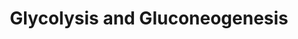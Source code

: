 ---
annotations:
- type: Pathway Ontology
  value: glycolysis pathway
- type: Pathway Ontology
  value: classic metabolic pathway
authors:
- MaintBot
- Egonw
- AlexanderPico
- L Dupuis
description: ''
last-edited: 2020-03-18
organisms:
- Gallus gallus
redirect_from:
- /index.php/Pathway:WP795
- /instance/WP795
schema-jsonld:
- '@context': https://schema.org/
  '@id': https://wikipathways.github.io/pathways/WP795.html
  '@type': Dataset
  creator:
    '@type': Organization
    name: WikiPathways
  description: ''
  keywords:
  - PCK1
  - Glucose-6-phosphate
  - GCK
  - Phosphoenolpyruvate
  - GAPDH
  - PDHB
  - FBP1
  - DLD
  - MDH1
  - HK2
  - 3-Phosphoglyceric acid
  - FBP2
  - LDHC
  - PFKM
  - G6PC
  - PGK1
  - LDHAL6B
  - GAPD
  - PC
  - LDHA
  - PFKL
  - RCJMB04_5g20
  - Glyceraldehyde-3-phosphate
  - MDH2
  - 2-Phosphoglyceric acid
  - Oxalacetic acid
  - ENO2
  - GOT1
  - ALDOC
  - Glucose
  - Malate
  - Lactate
  - Pyruvic acid
  - RCJMB04_17g4
  - ENO3
  - PGK2
  - HK1
  - Fructose-1,6-biphosphate
  - L-Aspartic acid
  - ENO1B
  - DLAT
  - ALDOB
  - GOT2
  - PKM2
  - HK3
  - PKLR
  - PFKP
  - RCJMB04_24e12
  - Fructose-6-phosphate
  - PDHA1
  - LDHB
  - ALDOA
  - PGAM2
  - Glyceric acid 1,3-biphosphate
  - PDHA2
  - Dihydroxyacetone Phosphate
  - TPI1
  - GAPDHS
  - GPI
  - Acetyl-CoA
  license: CC0
  name: Glycolysis and Gluconeogenesis
seo: CreativeWork
title: Glycolysis and Gluconeogenesis
wpid: WP795
---
